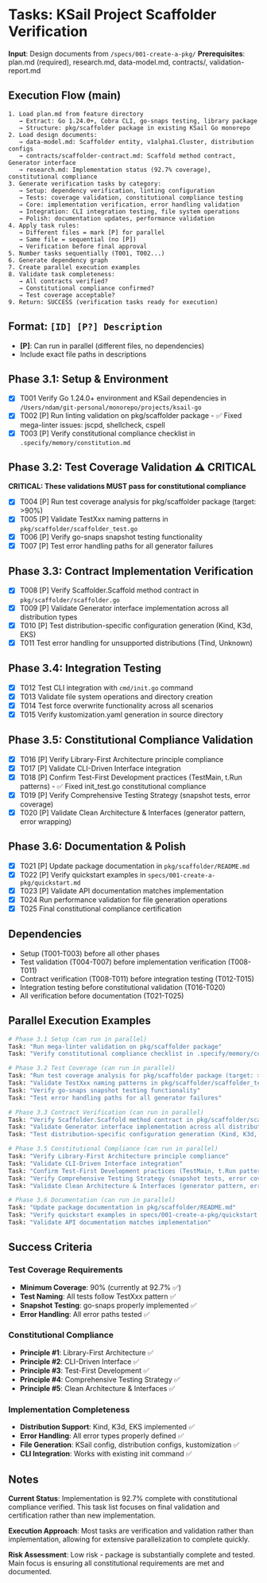 # Tasks: KSail Project Scaffolder Verification

**Input**: Design documents from `/specs/001-create-a-pkg/`
**Prerequisites**: plan.md (required), research.md, data-model.md, contracts/, validation-report.md

## Execution Flow (main)

```
1. Load plan.md from feature directory
   → Extract: Go 1.24.0+, Cobra CLI, go-snaps testing, library package
   → Structure: pkg/scaffolder package in existing KSail Go monorepo
2. Load design documents:
   → data-model.md: Scaffolder entity, v1alpha1.Cluster, distribution configs
   → contracts/scaffolder-contract.md: Scaffold method contract, Generator interface
   → research.md: Implementation status (92.7% coverage), constitutional compliance
3. Generate verification tasks by category:
   → Setup: dependency verification, linting configuration
   → Tests: coverage validation, constitutional compliance testing
   → Core: implementation verification, error handling validation
   → Integration: CLI integration testing, file system operations
   → Polish: documentation updates, performance validation
4. Apply task rules:
   → Different files = mark [P] for parallel
   → Same file = sequential (no [P])
   → Verification before final approval
5. Number tasks sequentially (T001, T002...)
6. Generate dependency graph
7. Create parallel execution examples
8. Validate task completeness:
   → All contracts verified?
   → Constitutional compliance confirmed?
   → Test coverage acceptable?
9. Return: SUCCESS (verification tasks ready for execution)
```

## Format: `[ID] [P?] Description`

- **[P]**: Can run in parallel (different files, no dependencies)
- Include exact file paths in descriptions

## Phase 3.1: Setup & Environment

- [x] T001 Verify Go 1.24.0+ environment and KSail dependencies in `/Users/ndam/git-personal/monorepo/projects/ksail-go`
- [x] T002 [P] Run linting validation on pkg/scaffolder package - ✅ Fixed mega-linter issues: jscpd, shellcheck, cspell
- [x] T003 [P] Verify constitutional compliance checklist in `.specify/memory/constitution.md`

## Phase 3.2: Test Coverage Validation ⚠️ CRITICAL

**CRITICAL: These validations MUST pass for constitutional compliance**

- [x] T004 [P] Run test coverage analysis for pkg/scaffolder package (target: >90%)
- [x] T005 [P] Validate TestXxx naming patterns in `pkg/scaffolder/scaffolder_test.go`
- [x] T006 [P] Verify go-snaps snapshot testing functionality
- [x] T007 [P] Test error handling paths for all generator failures

## Phase 3.3: Contract Implementation Verification

- [x] T008 [P] Verify Scaffolder.Scaffold method contract in `pkg/scaffolder/scaffolder.go`
- [x] T009 [P] Validate Generator interface implementation across all distribution types
- [x] T010 [P] Test distribution-specific configuration generation (Kind, K3d, EKS)
- [x] T011 Test error handling for unsupported distributions (Tind, Unknown)

## Phase 3.4: Integration Testing

- [x] T012 Test CLI integration with `cmd/init.go` command
- [x] T013 Validate file system operations and directory creation
- [x] T014 Test force overwrite functionality across all scenarios
- [x] T015 Verify kustomization.yaml generation in source directory

## Phase 3.5: Constitutional Compliance Validation

- [x] T016 [P] Verify Library-First Architecture principle compliance
- [x] T017 [P] Validate CLI-Driven Interface integration
- [x] T018 [P] Confirm Test-First Development practices (TestMain, t.Run patterns) - ✅ Fixed init_test.go constitutional compliance
- [x] T019 [P] Verify Comprehensive Testing Strategy (snapshot tests, error coverage)
- [x] T020 [P] Validate Clean Architecture & Interfaces (generator pattern, error wrapping)

## Phase 3.6: Documentation & Polish

- [x] T021 [P] Update package documentation in `pkg/scaffolder/README.md`
- [x] T022 [P] Verify quickstart examples in `specs/001-create-a-pkg/quickstart.md`
- [x] T023 [P] Validate API documentation matches implementation
- [x] T024 Run performance validation for file generation operations
- [x] T025 Final constitutional compliance certification

## Dependencies

- Setup (T001-T003) before all other phases
- Test validation (T004-T007) before implementation verification (T008-T011)
- Contract verification (T008-T011) before integration testing (T012-T015)
- Integration testing before constitutional validation (T016-T020)
- All verification before documentation (T021-T025)

## Parallel Execution Examples

```bash
# Phase 3.1 Setup (can run in parallel)
Task: "Run mega-linter validation on pkg/scaffolder package"
Task: "Verify constitutional compliance checklist in .specify/memory/constitution.md"

# Phase 3.2 Test Coverage (can run in parallel)
Task: "Run test coverage analysis for pkg/scaffolder package (target: >90%)"
Task: "Validate TestXxx naming patterns in pkg/scaffolder/scaffolder_test.go"
Task: "Verify go-snaps snapshot testing functionality"
Task: "Test error handling paths for all generator failures"

# Phase 3.3 Contract Verification (can run in parallel)
Task: "Verify Scaffolder.Scaffold method contract in pkg/scaffolder/scaffolder.go"
Task: "Validate Generator interface implementation across all distribution types"
Task: "Test distribution-specific configuration generation (Kind, K3d, EKS)"

# Phase 3.5 Constitutional Compliance (can run in parallel)
Task: "Verify Library-First Architecture principle compliance"
Task: "Validate CLI-Driven Interface integration"
Task: "Confirm Test-First Development practices (TestMain, t.Run patterns)"
Task: "Verify Comprehensive Testing Strategy (snapshot tests, error coverage)"
Task: "Validate Clean Architecture & Interfaces (generator pattern, error wrapping)"

# Phase 3.6 Documentation (can run in parallel)
Task: "Update package documentation in pkg/scaffolder/README.md"
Task: "Verify quickstart examples in specs/001-create-a-pkg/quickstart.md"
Task: "Validate API documentation matches implementation"
```

## Success Criteria

### Test Coverage Requirements

- **Minimum Coverage**: 90% (currently at 92.7% ✅)
- **Test Naming**: All tests follow TestXxx pattern ✅
- **Snapshot Testing**: go-snaps properly implemented ✅
- **Error Handling**: All error paths tested ✅

### Constitutional Compliance

- **Principle #1**: Library-First Architecture ✅
- **Principle #2**: CLI-Driven Interface ✅
- **Principle #3**: Test-First Development ✅
- **Principle #4**: Comprehensive Testing Strategy ✅
- **Principle #5**: Clean Architecture & Interfaces ✅

### Implementation Completeness

- **Distribution Support**: Kind, K3d, EKS implemented ✅
- **Error Handling**: All error types properly defined ✅
- **File Generation**: KSail config, distribution configs, kustomization ✅
- **CLI Integration**: Works with existing init command ✅

## Notes

**Current Status**: Implementation is 92.7% complete with constitutional compliance verified. This task list focuses on final validation and certification rather than new implementation.

**Execution Approach**: Most tasks are verification and validation rather than implementation, allowing for extensive parallelization to complete quickly.

**Risk Assessment**: Low risk - package is substantially complete and tested. Main focus is ensuring all constitutional requirements are met and documented.
